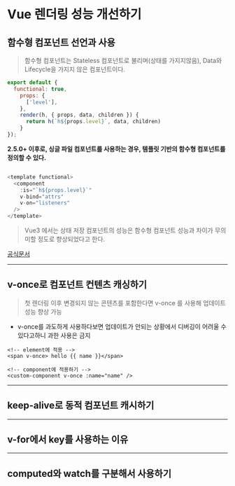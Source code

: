 # Vue 렌더링 성능 개선하기

## 함수형 컴포넌트 선언과 사용

> 함수형 컴포넌트는 Stateless 컴포넌트로 불리며(상태를 가지지않음), Data와 Lifecycle을 가지지 않은 컴포넌트이다.

```js
export default {
  functional: true,
    props: {
      ['level'],
    },
    render(h, { props, data, children }) {
      return h(`h${props.level}`, data, children)
    }
});
```

<b>2.5.0+ 이후로, 싱글 파일 컴포넌트를 사용하는 경우, 템플릿 기반의 함수형 컴포넌트를 정의할 수 있다.</b>

```js

<template functional>
  <component
    :is="`h${props.level}`"
    v-bind="attrs"
    v-on="listeners"
  />
</template>

```

> Vue3 에서는 상태 저장 컴포넌트의 성능은 함수형 컴포넌트 성능과 차이가 무의미할 정도로 향상되었다고 한다.

[공식문서](https://v3.ko.vuejs.org/guide/migration/functional-components.html#%E1%84%80%E1%85%A2%E1%84%8B%E1%85%AD)

---

## v-once로 컴포넌트 컨텐츠 캐싱하기

> 첫 렌더링 이후 변경되지 않는 콘텐츠를 포함한다면 v-once 를 사용해 업데이트 성능 향상 가능

- v-once를 과도하게 사용하다보면 업데이트가 안되는 상황에서 디버깅이 어려울 수 있다고하니 과한 사용은 금지

```
<!-- element에 적용 -->
<span v-once> hello {{ name }}</span>

<!-- component에 적용하기 -->
<custom-component v-once :name="name" />
```

---

## keep-alive로 동적 컴포넌트 캐시하기

>

---

## v-for에서 key를 사용하는 이유

>

---

## computed와 watch를 구분해서 사용하기
